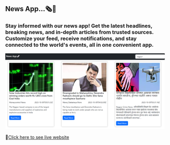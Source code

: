 ## News App...🗞️📰

### Stay informed with our news app! Get the latest headlines, breaking news, and in-depth articles from trusted sources. Customize your feed, receive notifications, and stay connected to the world's events, all in one convenient app.

![Live Preview](./screenshot/newsapp.png)

🎯[Click here to see live website](https://news-app-news.netlify.app/)